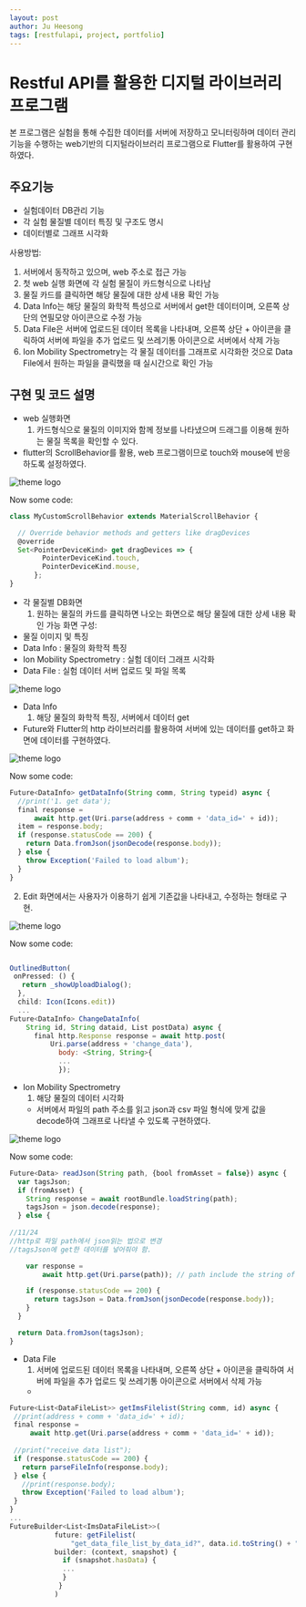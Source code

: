 ```yaml
---
layout: post
author: Ju Heesong
tags: [restfulapi, project, portfolio]
---
```


# Restful API를 활용한 디지털 라이브러리 프로그램

본 프로그램은 실험을 통해 수집한 데이터를 서버에 저장하고 모니터링하며 데이터 관리 기능을 수행하는 web기반의 디지털라이브러리 프로그램으로 Flutter를 활용하여 구현하였다.


## 주요기능

- 실험데이터 DB관리 기능
- 각 실험 물질별 데이터 특징 및 구조도 명시
- 데이터별로 그래프 시각화

사용방법:

1. 서버에서 동작하고 있으며, web 주소로 접근 가능
2. 첫 web 실행 화면에 각 실험 물질이 카드형식으로 나타남
3. 물질 카드를 클릭하면 해당 물질에 대한 상세 내용 확인 가능
4. Data Info는 해당 물질의 화학적 특성으로 서버에서 get한 데이터이며, 오른쪽 상단의 연필모양 아이콘으로 수정 가능
5. Data File은 서버에 업로드된 데이터 목록을 나타내며, 오른쪽 상단 + 아이콘을 클릭하여 서버에 파일을 추가 업로드 및 쓰레기통 아이콘으로 서버에서 삭제 가능
6. Ion Mobility Spectrometry는 각 물질 데이터를 그래프로 시각화한 것으로 Data File에서 원하는 파일을 클릭했을 때 실시간으로 확인 가능


## 구현 및 코드 설명

- web 실행화면
  1. 카드형식으로 물질의 이미지와 함께 정보를 나타냈으며 드래그를 이용해 원하는 물질 목록을 확인할 수 있다.
 - flutter의 ScrollBehavior를 활용, web 프로그램이므로 touch와 mouse에 반응하도록 설정하였다.

![theme logo](http://ju-ffi.github.io/assets/images/favicon/P1실행화면.PNG)

Now some code:

```javascript
class MyCustomScrollBehavior extends MaterialScrollBehavior {

  // Override behavior methods and getters like dragDevices
  @override
  Set<PointerDeviceKind> get dragDevices => {
        PointerDeviceKind.touch,
        PointerDeviceKind.mouse,
      };
}
```

- 각 물질별 DB화면
  1. 원하는 물질의 카드를 클릭하면 나오는 화면으로 해당 물질에 대한 상세 내용 확인 가능
 화면 구성:
 - 물질 이미지 및 특징
 - Data Info : 물질의 화학적 특징
 - Ion Mobility Spectrometry : 실험 데이터 그래프 시각화
 - Data File : 실험 데이터 서버 업로드 및 파일 목록

![theme logo](http://ju-ffi.github.io/assets/images/favicon/p1물질별화면.PNG)



- Data Info
  1. 해당 물질의 화학적 특징, 서버에서 데이터 get
 - Future와 Flutter의 http 라이브러리를 활용하여 서버에 있는 데이터를 get하고 화면에 데이터를 구현하였다.
 
![theme logo](http://ju-ffi.github.io/assets/images/favicon/p1DataInfo.PNG)

Now some code:

```javascript
Future<DataInfo> getDataInfo(String comm, String typeid) async {
  //print('1. get data');
  final response =
      await http.get(Uri.parse(address + comm + 'data_id=' + id));
  item = response.body;
  if (response.statusCode == 200) {
    return Data.fromJson(jsonDecode(response.body));
  } else {
    throw Exception('Failed to load album');
  }
}
```

  2. Edit 화면에서는 사용자가 이용하기 쉽게 기존값을 나타내고, 수정하는 형태로 구현.
 
![theme logo](http://ju-ffi.github.io/assets/images/favicon/p1datainfoedit.PNG)

Now some code:

```javascript

OutlinedButton(
 onPressed: () {
   return _showUploadDialog();
  },
  child: Icon(Icons.edit))
  ...
Future<DataInfo> ChangeDataInfo(
    String id, String dataid, List postData) async {
      final http.Response response = await http.post(
          Uri.parse(address + 'change_data'),
            body: <String, String>{ 
            ...
            });

```

- Ion Mobility Spectrometry
  1. 해당 물질의 데이터 시각화
  - 서버에서 파일의 path 주소를 읽고 json과 csv 파일 형식에 맞게 값을 decode하여 그래프로 나타낼 수 있도록 구현하였다.

![theme logo](http://ju-ffi.github.io/assets/images/favicon/p1datainfoedit.PNG)

Now some code:
```javascript
Future<Data> readJson(String path, {bool fromAsset = false}) async {
  var tagsJson;
  if (fromAsset) {
    String response = await rootBundle.loadString(path);
    tagsJson = json.decode(response);
  } else {
  
//11/24
//http로 파일 path에서 json읽는 법으로 변경
//tagsJson에 get한 데이터를 넣어줘야 함.

    var response =
        await http.get(Uri.parse(path)); // path include the string of JSON

    if (response.statusCode == 200) {
      return tagsJson = Data.fromJson(jsonDecode(response.body));
    }
  }

  return Data.fromJson(tagsJson);
}
```

- Data File
  1. 서버에 업로드된 데이터 목록을 나타내며, 오른쪽 상단 + 아이콘을 클릭하여 서버에 파일을 추가 업로드 및 쓰레기통 아이콘으로 서버에서 삭제 가능
  - 
 ```javascript
 Future<List<DataFileList>> getImsFilelist(String comm, id) async {
  //print(address + comm + 'data_id=' + id);
  final response =
      await http.get(Uri.parse(address + comm + 'data_id=' + id));
      
  //print("receive data list");
  if (response.statusCode == 200) {
    return parseFileInfo(response.body);
  } else {
    //print(response.body);
    throw Exception('Failed to load album');
  }
}
...
FutureBuilder<List<ImsDataFileList>>(
            future: getFilelist(
                "get_data_file_list_by_data_id?", data.id.toString() + "&is_raw=-1"),
            builder: (context, snapshot) {
              if (snapshot.hasData) {
              ...
              }
             }
            )
 ```

